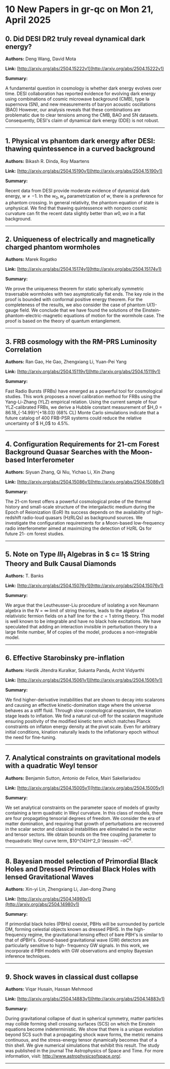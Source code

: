 # 10 New Papers in gr-qc on Mon 21, April 2025

## 0. Did DESI DR2 truly reveal dynamical dark energy?

**Authors:** Deng Wang, David Mota

**Link:** [http://arxiv.org/abs/2504.15222v1](http://arxiv.org/abs/2504.15222v1)

**Summary:**

A fundamental question in cosmology is whether dark energy evolves over time. DESI collaboration has reported evidence for evolving dark energy using combinations of cosmic microwave background (CMB), type Ia supernova (SN), and new measurements of baryon acoustic oscillations (BAO) However, our analysis reveals that these combinations are problematic due to clear tensions among the CMB, BAO and SN datasets. Consequently, DESI's claim of dynamical dark energy (DDE) is not robust.

---

## 1. Physical vs phantom dark energy after DESI: thawing quintessence in a   curved background

**Authors:** Bikash R. Dinda, Roy Maartens

**Link:** [http://arxiv.org/abs/2504.15190v1](http://arxiv.org/abs/2504.15190v1)

**Summary:**

Recent data from DESI provide moderate evidence of dynamical dark energy, $w\neq-1$. In the $w_0, w_a$ parametrization of $w$, there is a preference for a phantom crossing. In general relativity, the phantom equation of state is unphysical. We find that thawing quintessence with nonzero cosmic curvature can fit the recent data slightly better than $w 0, w a$ in a flat background.

---

## 2. Uniqueness of electrically and magnetically charged phantom wormholes

**Authors:** Marek Rogatko

**Link:** [http://arxiv.org/abs/2504.15174v1](http://arxiv.org/abs/2504.15174v1)

**Summary:**

We prove the uniqueness theorem for static spherically symmetric traversable wormholes with two asymptotically flat ends. The key role in the proof is bounded with conformal positive energy theorem. For the completeness of the results, we also consider the case of phantom U(1)- gauge field. We conclude that we have found the solutions of the Einstein-phantom-electric-magnetic equations of motion for the wormhole case. The proof is based on the theory of quantum entanglement.

---

## 3. FRB cosmology with the RM-PRS Luminosity Correlation

**Authors:** Ran Gao, He Gao, Zhengxiang Li, Yuan-Pei Yang

**Link:** [http://arxiv.org/abs/2504.15119v1](http://arxiv.org/abs/2504.15119v1)

**Summary:**

Fast Radio Bursts (FRBs) have emerged as a powerful tool for cosmological studies. This work proposes a novel calibration method for FRBs using the Yang-Li-Zhang (YLZ) empirical relation. Using the current sample of four YLZ-calibrated FRBs, we derive a Hubble constant measurement of $H_0 = 86.18_{-14.99}^{+18.03} (68\% CL) Monte Carlo simulations indicate that a future catalog of 400 FRB-PSR systems could reduce the relative uncertainty of $ H_0$ to 4.5\%.

---

## 4. Configuration Requirements for 21-cm Forest Background Quasar Searches   with the Moon-based Interferometer

**Authors:** Siyuan Zhang, Qi Niu, Yichao Li, Xin Zhang

**Link:** [http://arxiv.org/abs/2504.15086v1](http://arxiv.org/abs/2504.15086v1)

**Summary:**

The 21-cm forest offers a powerful cosmological probe of the thermal history and small-scale structure of the intergalactic medium during the Epoch of Reionization (EoR) Its success depends on the availability of high-redshift radio-loud quasars (HzRLQs) as background sources. We investigate the configuration requirements for a Moon-based low-frequency radio interferometer aimed at maximizing the detection of HzRL Qs for future 21- cm forest studies.

---

## 5. Note on Type $III_1$ Algebras in $ c= 1$ String Theory and Bulk Causal   Diamonds

**Authors:** T. Banks

**Link:** [http://arxiv.org/abs/2504.15076v1](http://arxiv.org/abs/2504.15076v1)

**Summary:**

We argue that the Leutheusser-Liu procedure of isolating a von Neumann algebra in the $N = \infty$ limit of string theories, leads to the algebra of relativistic fermion fields on a half line for the $c = 1$ string theory. This model is well known to be integrable and have no black hole excitations. We have speculated that adding an interaction invisible in perturbation theory to a large finite number, $M$ of copies of the model, produces a non-integrable model.

---

## 6. Effective Starobinsky pre-inflation

**Authors:** Hardik Jitendra Kuralkar, Sukanta Panda, Archit Vidyarthi

**Link:** [http://arxiv.org/abs/2504.15061v1](http://arxiv.org/abs/2504.15061v1)

**Summary:**

We find higher-derivative instabilities that are shown to decay into scalarons and causing an effective kinetic-domination stage where the universe behaves as a stiff fluid. Through slow cosmological expansion, the kination stage leads to inflation. We find a natural cut-off for the scalaron magnitude ensuring positivity of the modified kinetic term which matches Planck constraints on inflaton energy density at the pivot scale. Even for arbitrary initial conditions, kination naturally leads to the inflationary epoch without the need for fine-tuning.

---

## 7. Analytical constraints on gravitational models with a quadratic Weyl   tensor

**Authors:** Benjamin Sutton, Antonio de Felice, Mairi Sakellariadou

**Link:** [http://arxiv.org/abs/2504.15005v1](http://arxiv.org/abs/2504.15005v1)

**Summary:**

We set analytical constraints on the parameter space of models of gravity containing a term quadratic in Weyl curvature. In this class of models, there are four propagating tensorial degrees of freedom. We consider the era of matter domination, and requiring that growth of perturbations are recovered in the scalar sector and classical instabilities are eliminated in the vector and tensor sectors. We obtain bounds on the free coupling parameter to thequadratic Weyl curve term, $10^{14}H^2_0 \lesssim $-\alpha C^2$.

---

## 8. Bayesian model selection of Primordial Black Holes and Dressed   Primordial Black Holes with lensed Gravitational Waves

**Authors:** Xin-yi Lin, Zhengxiang Li, Jian-dong Zhang

**Link:** [http://arxiv.org/abs/2504.14980v1](http://arxiv.org/abs/2504.14980v1)

**Summary:**

If primordial black holes (PBHs) coexist, PBHs will be surrounded by particle DM, forming celestial objects known as dressed PBHS. In the high-frequency regime, the gravitational lensing effect of bare PBH's is similar to that of dPBH's. Ground-based gravitational wave (GW) detectors are particularly sensitive to high- frequency GW signals. In this work, we incorporate d PBH models with GW observations and employ Bayesian inference techniques.

---

## 9. Shock waves in classical dust collapse

**Authors:** Viqar Husain, Hassan Mehmood

**Link:** [http://arxiv.org/abs/2504.14883v1](http://arxiv.org/abs/2504.14883v1)

**Summary:**

During gravitational collapse of dust in spherical symmetry, matter particles may collide forming shell crossing surfaces (SCS) on which the Einstein equations become indeterministic. We show that there is a unique evolution beyond SCS such that a propagating shock wave forms, the metric remains continuous, and the stress-energy tensor dynamically becomes that of a thin shell. We give numerical simulations that exhibit this result. The study was published in the journal The Astrophysics of Space and Time. For more information, visit: http://www.astrophysicsofspace.org/.

---

